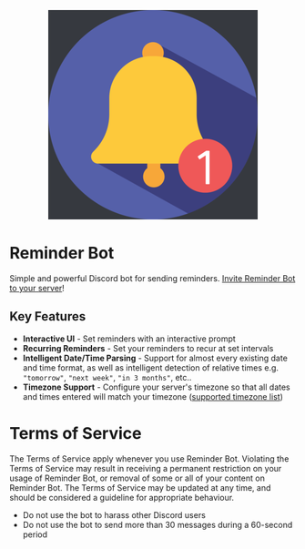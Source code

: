 <p align="center">
  <img src="https://raw.githubusercontent.com/francojreyes/reminder-bot/master/img/logo_368.png" />
</p>

# Reminder Bot
 Simple and powerful Discord bot for sending reminders. [Invite Reminder Bot to your server](https://discord.com/api/oauth2/authorize?client_id=973088919862263808&permissions=133120&scope=applications.commands%20bot)!
 
 ## Key Features
- **Interactive UI** - Set reminders with an interactive prompt
- **Recurring Reminders** - Set your reminders to recur at set intervals
- **Intelligent Date/Time Parsing** - Support for almost every existing date and time format, as well as intelligent detection of relative times e.g. `"tomorrow"`, `"next week"`, `"in 3 months"`, etc..
- **Timezone Support** - Configure your server's timezone so that all dates and times entered will match your timezone ([supported timezone list](https://github.com/francojreyes/reminder-bot/blob/master/tzdata/tz_countries.json))

# Terms of Service

The Terms of Service apply whenever you use Reminder Bot. Violating the Terms of Service may result in receiving a permanent restriction on your usage of Reminder Bot, or removal of some or all of your content on Reminder Bot. The Terms of Service may be updated at any time, and should be considered a guideline for appropriate behaviour.

- Do not use the bot to harass other Discord users 
- Do not use the bot to send more than 30 messages during a 60-second period